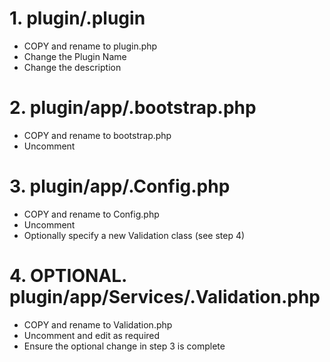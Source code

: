 # 1. plugin/.plugin
- COPY and rename to plugin.php
- Change the Plugin Name
- Change the description


# 2. plugin/app/.bootstrap.php
- COPY and rename to bootstrap.php
- Uncomment


# 3. plugin/app/.Config.php
- COPY and rename to Config.php
- Uncomment
- Optionally specify a new Validation class (see step 4)


# 4. OPTIONAL. plugin/app/Services/.Validation.php
- COPY and rename to Validation.php
- Uncomment and edit as required
- Ensure the optional change in step 3 is complete